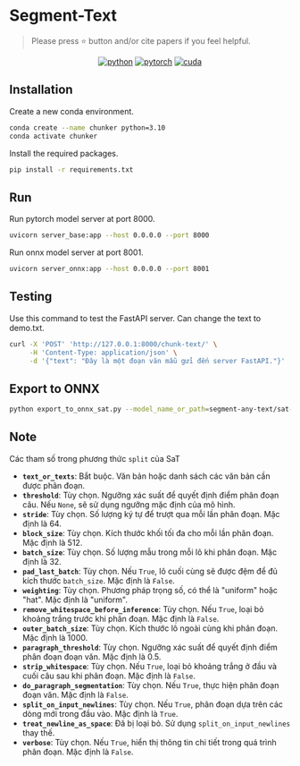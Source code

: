 # Segment-Text

> Please press ⭐ button and/or cite papers if you feel helpful.

<div align="center">

[![python](https://img.shields.io/badge/-Python_3.10.11-blue?logo=python&logoColor=white)](https://www.python.org/downloads/)
[![pytorch](https://img.shields.io/badge/Torch_2.0.1-ee4c2c?logo=pytorch&logoColor=white)](https://pytorch.org/get-started/locally/)
[![cuda](https://img.shields.io/badge/-CUDA_11.8-green?logo=nvidia&logoColor=white)](https://developer.nvidia.com/cuda-toolkit-archive)
</div>

## Installation

Create a new conda environment.
```bash
conda create --name chunker python=3.10
conda activate chunker
```
Install the required packages.
```bash
pip install -r requirements.txt
```

## Run
Run pytorch model server at port 8000.
```bash
uvicorn server_base:app --host 0.0.0.0 --port 8000
```

Run onnx model server at port 8001.
```bash
uvicorn server_onnx:app --host 0.0.0.0 --port 8001
```
## Testing
Use this command to test the FastAPI server. Can change the text to demo.txt. 
```bash
curl -X 'POST' 'http://127.0.0.1:8000/chunk-text/' \
     -H 'Content-Type: application/json' \
     -d '{"text": "Đây là một đoạn văn mẫu gửi đến server FastAPI."}'
```

## Export to ONNX

```bash
python export_to_onnx_sat.py --model_name_or_path=segment-any-text/sat-12l-sm --output_dir=onnx_exports/sat-12l-sm
```


## Note

Các tham số trong phương thức `split` của SaT

- **`text_or_texts`**: Bắt buộc. Văn bản hoặc danh sách các văn bản cần được phân đoạn.
- **`threshold`**: Tùy chọn. Ngưỡng xác suất để quyết định điểm phân đoạn câu. Nếu `None`, sẽ sử dụng ngưỡng mặc định của mô hình.
- **`stride`**: Tùy chọn. Số lượng ký tự để trượt qua mỗi lần phân đoạn. Mặc định là 64.
- **`block_size`**: Tùy chọn. Kích thước khối tối đa cho mỗi lần phân đoạn. Mặc định là 512.
- **`batch_size`**: Tùy chọn. Số lượng mẫu trong mỗi lô khi phân đoạn. Mặc định là 32.
- **`pad_last_batch`**: Tùy chọn. Nếu `True`, lô cuối cùng sẽ được đệm để đủ kích thước `batch_size`. Mặc định là `False`.
- **`weighting`**: Tùy chọn. Phương pháp trọng số, có thể là "uniform" hoặc "hat". Mặc định là "uniform".
- **`remove_whitespace_before_inference`**: Tùy chọn. Nếu `True`, loại bỏ khoảng trắng trước khi phân đoạn. Mặc định là `False`.
- **`outer_batch_size`**: Tùy chọn. Kích thước lô ngoài cùng khi phân đoạn. Mặc định là 1000.
- **`paragraph_threshold`**: Tùy chọn. Ngưỡng xác suất để quyết định điểm phân đoạn đoạn văn. Mặc định là 0.5.
- **`strip_whitespace`**: Tùy chọn. Nếu `True`, loại bỏ khoảng trắng ở đầu và cuối câu sau khi phân đoạn. Mặc định là `False`.
- **`do_paragraph_segmentation`**: Tùy chọn. Nếu `True`, thực hiện phân đoạn đoạn văn. Mặc định là `False`.
- **`split_on_input_newlines`**: Tùy chọn. Nếu `True`, phân đoạn dựa trên các dòng mới trong đầu vào. Mặc định là `True`.
- **`treat_newline_as_space`**: Đã bị loại bỏ. Sử dụng `split_on_input_newlines` thay thế.
- **`verbose`**: Tùy chọn. Nếu `True`, hiển thị thông tin chi tiết trong quá trình phân đoạn. Mặc định là `False`.